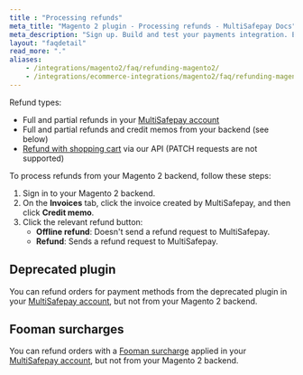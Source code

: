 ```yaml
---
title : "Processing refunds"
meta_title: "Magento 2 plugin - Processing refunds - MultiSafepay Docs"
meta_description: "Sign up. Build and test your payments integration. Explore our products and services. Use our API Reference, SDKs, and wrappers. Get support."
layout: "faqdetail"
read_more: "."
aliases: 
    - /integrations/magento2/faq/refunding-magento2/
    - /integrations/ecommerce-integrations/magento2/faq/refunding-magento2/
---
```

Refund types:

- Full and partial refunds in your [MultiSafepay account](/account/multisafepay-account/processing-refunds/) 
- Full and partial refunds and credit memos from your backend (see below)
- [Refund with shopping cart](/api/#refund-with-shopping-cart) via our API (PATCH requests are not supported)

To process refunds from your Magento 2 backend, follow these steps:  

1. Sign in to your Magento 2 backend. 
2. On the **Invoices** tab, click the invoice created by MultiSafepay, and then click **Credit memo**. 
3. Click the relevant refund button:  
    - **Offline refund**: Doesn't send a refund request to MultiSafepay.
    - **Refund**: Sends a refund request to MultiSafepay.

## Deprecated plugin
You can refund orders for payment methods from the deprecated plugin in your [MultiSafepay account](https://merchant.multisafepay.com), but not from your Magento 2 backend. 

## Fooman surcharges
You can refund orders with a [Fooman surcharge](/payments/integrations/ecommerce-platforms/magento2/faq/applying-surcharges/) applied in your [MultiSafepay account](https://merchant.multisafepay.com), but not from your Magento 2 backend.

